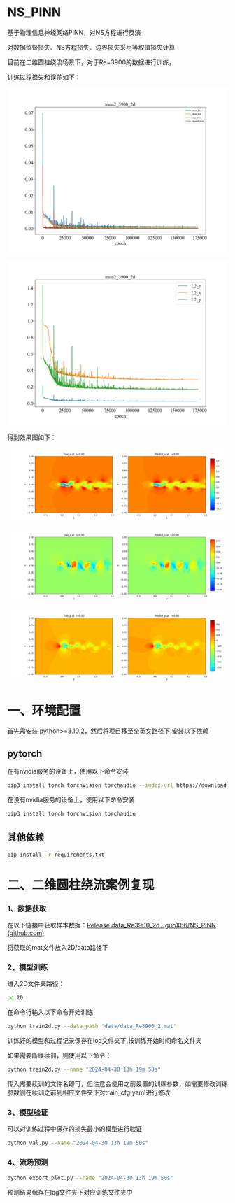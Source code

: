 # NS_PINN

基于物理信息神经网络PINN，对NS方程进行反演

对数据监督损失、NS方程损失、边界损失采用等权值损失计算

目前在二维圆柱绕流场景下，对于Re=3900的数据进行训练，

训练过程损失和误差如下：

![image](https://github.com/guoX66/NS_PINN/blob/main/2D/assets/loss_process_Re3900.png)

![image](https://github.com/guoX66/NS_PINN/blob/main/2D/assets/evaluate_process_Re3900.png)

得到效果图如下：

![image](https://github.com/guoX66/NS_PINN/blob/main/2D/assets/u_Re3900.gif)

![image](https://github.com/guoX66/NS_PINN/blob/main/2D/assets/v_Re3900.gif)

![image](https://github.com/guoX66/NS_PINN/blob/main/2D/assets/p_Re3900.gif)



# 一、环境配置

首先需安装 python>=3.10.2，然后将项目移至全英文路径下,安装以下依赖

## pytorch

在有nvidia服务的设备上，使用以下命令安装

```bash
pip3 install torch torchvision torchaudio --index-url https://download.pytorch.org/whl/cu118
```

在没有nvidia服务的设备上，使用以下命令安装

```bash
pip3 install torch torchvision torchaudio
```

## 其他依赖

```bash
pip install -r requirements.txt
```



# 二、二维圆柱绕流案例复现

### 1、数据获取

在以下链接中获取样本数据：[Release data_Re3900_2d · guoX66/NS_PINN (github.com)](https://github.com/guoX66/NS_PINN/releases/tag/data)

将获取的mat文件放入2D/data路径下

### 2、模型训练

进入2D文件夹路径：

```bash
cd 2D
```

在命令行输入以下命令开始训练

```bash
python train2d.py --data_path 'data/data_Re3900_2.mat'
```

训练好的模型和过程记录保存在log文件夹下,按训练开始时间命名文件夹

如果需要断续续训，则使用以下命令：

```bash
python train2d.py --name "2024-04-30 13h 19m 50s"
```

传入需要续训的文件名即可，但注意会使用之前设置的训练参数，如需要修改训练参数则在续训之前到相应文件夹下对train_cfg.yaml进行修改

### 3、模型验证

可以对训练过程中保存的损失最小的模型进行验证

```bash
python val.py --name "2024-04-30 13h 19m 50s"
```

### 4、流场预测

```bash
python export_plot.py --name "2024-04-30 13h 19m 50s"
```

预测结果保存在log文件夹下对应训练文件夹中
